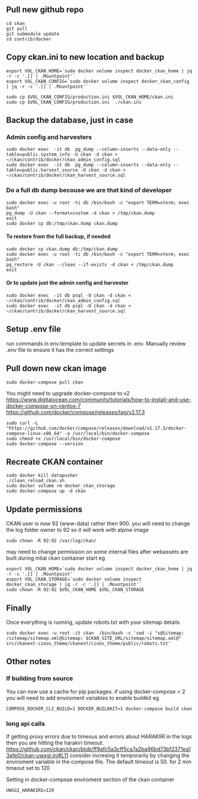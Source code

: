 ## Pull new github repo
```
cd ckan
git pull
git submodule update
cd contrib/docker
```

## Copy ckan.ini to new location and backup
```
export VOL_CKAN_HOME=`sudo docker volume inspect docker_ckan_home | jq -r -c '.[] | .Mountpoint'`
export VOL_CKAN_CONFIG=`sudo docker volume inspect docker_ckan_config | jq -r -c '.[] | .Mountpoint'`

sudo cp $VOL_CKAN_CONFIG/production.ini $VOL_CKAN_HOME/ckan.ini
sudo cp $VOL_CKAN_CONFIG/production.ini  ./ckan.ini
```

## Backup the database, just in case
### Admin config and harvesters
```
sudo docker exec  -it db  pg_dump --column-inserts --data-only --table=public.system_info -U ckan -d ckan > ~/ckan/contrib/docker/ckan_admin_config.sql
sudo docker exec  -it db  pg_dump --column-inserts --data-only --table=public.harvest_source -U ckan -d ckan > ~/ckan/contrib/docker/ckan_harvest_source.sql
```

### Do a full db dump becouse we are that kind of developer
```
sudo docker exec -u root -ti db /bin/bash -c "export TERM=xterm; exec bash"
pg_dump -U ckan --format=custom -d ckan > /tmp/ckan.dump
exit
sudo docker cp db:/tmp/ckan.dump ckan.dump
```

#### To restore from the full backup, if needed
```
sudo docker cp ckan.dump db:/tmp/ckan.dump
sudo docker exec -u root -ti db /bin/bash -c "export TERM=xterm; exec bash"
pg_restore -U ckan --clean --if-exists -d ckan < /tmp/ckan.dump 
exit
```

#### Or to update just the admin config and harvester
```
sudo docker exec  -it db psql -U ckan -d ckan < ~/ckan/contrib/docker/ckan_admin_config.sql
sudo docker exec  -it db psql -U ckan -d ckan < ~/ckan/contrib/docker/ckan_harvest_source.sql
```


## Setup .env file
run commands in env.template to update secrets in .env. Manually review .env file to ensure it has the correct settings


## Pull down new ckan image
```
sudo docker-compose pull ckan
```

You might need to upgrade docker-compose to v2
https://www.digitalocean.com/community/tutorials/how-to-install-and-use-docker-compose-on-centos-7
https://github.com/docker/compose/releases/tag/v2.17.3
```
sudo curl -L "https://github.com/docker/compose/releases/download/v2.17.3/docker-compose-linux-x86_64" -o /usr/local/bin/docker-compose
sudo chmod +x /usr/local/bin/docker-compose
sudo docker-compose --version
```

## Recreate CKAN container
```
sudo docker kill datapusher
./clean_reload_ckan.sh
sudo docker volume rm docker_ckan_storage
sudo docker-compose up -d ckan
```

## Update permissions
CKAN user is now 92 (www-data) rather then 900. you will need to change the log folder owner to 92 so it will work with alpine image
```
sudo chown -R 92:92 /var/log/ckan/
```

may need to change permission on some internal files after webassets are built during intial ckan container start
eg
```
export VOL_CKAN_HOME=`sudo docker volume inspect docker_ckan_home | jq -r -c '.[] | .Mountpoint'`
export VOL_CKAN_STORAGE=`sudo docker volume inspect docker_ckan_storage | jq -r -c '.[] | .Mountpoint'`
sudo chown -R 92:92 $VOL_CKAN_HOME $VOL_CKAN_STORAGE
```

## Finally 
Once everything is running, update robots.txt with your sitemap details
```
sudo docker exec -u root -it ckan  /bin/bash -c 'sed -i "s@Sitemap: /sitemap/sitemap.xml@Sitemap: $CKAN_SITE_URL/sitemap/sitemap.xml@" src/ckanext-cioos_theme/ckanext/cioos_theme/public/robots.txt'
```

## Other notes
### If building from source
You can now use a cache for pip packages. if using docker-compose < 2 you will need to add enviroment variables to enable buildkit
eg
```
COMPOSE_DOCKER_CLI_BUILD=1 DOCKER_BUILDKIT=1 docker-compose build ckan
```

### long api calls
If getting proxy errors due to timeous and errors about HARAKIRI in the logs then you are hitting the harakiri timeout.
https://github.com/ckan/ckan/blob/ff9afc5a3cff5ca7a2ba96bd73bf2371ea13afe0/ckan-uwsgi.ini#L11
consider incresing it temporarily by changing the enviroment variable in the compose file. The default timeout is 50. for 2 min timeout set to 120

Setting in docker-compose enviroment section of the ckan container
```
UWSGI_HARAKIRI=120
```

